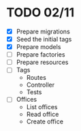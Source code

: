 # TODO 02/11
- [x] Prepare migrations
- [x] Seed the initial tags
- [x] Prepare models
- [ ] Prepare factories
- [ ] Prepare resources
- [ ] Tags
    - Routes
    - Controller
    - Tests
- [ ] Offices
    - List offices
    - Read office
    - Create office
